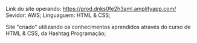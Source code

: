 Link do site operando: https://prod.dnks0fe2h3aml.amplifyapp.com/
Sevidor: AWS;
Linguaguem: HTML & CSS;

Site "criado" utilizando os conhecimentos aprendidos através do curso de HTML & CSS, da Hashtag Programação;
